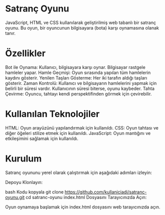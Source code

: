 # Satranç Oyunu
JavaScript, HTML ve CSS kullanılarak geliştirilmiş web tabanlı bir satranç oyunu. Bu oyun, bir oyuncunun bilgisayara (bota) karşı oynamasına olanak tanır.

# Özellikler
Bot ile Oynama: Kullanıcı, bilgisayara karşı oynar. Bilgisayar rastgele hamleler yapar.
Hamle Geçmişi: Oyun sırasında yapılan tüm hamlelerin kaydını gösterir.
Yenilen Taşları Gösterme: Her iki tarafın aldığı taşları gösterir.
Zaman Kontrolü: Kullanıcı ve bilgisayarın hamlelerini yapmak için belirli bir süresi vardır. Kullanıcının süresi biterse, oyunu kaybeder.
Tahta Çevirme: Oyuncu, tahtayı kendi perspektifinden görmek için çevirebilir.
# Kullanılan Teknolojiler
HTML: Oyun arayüzünü yapılandırmak için kullanıldı.
CSS: Oyun tahtası ve diğer öğeleri stilize etmek için kullanıldı.
JavaScript: Oyun mantığını ve etkileşimini sağlamak için kullanıldı.
# Kurulum
Satranç oyununu yerel olarak çalıştırmak için aşağıdaki adımları izleyin:

Depoyu Klonlayın:

bash
Kodu kopyala
git clone https://github.com/kullaniciadi/satranc-oyunu.git
cd satranc-oyunu
index.html Dosyasını Tarayıcınızda Açın:

Oyun oynamaya başlamak için index.html dosyasını web tarayıcınızda açın.
